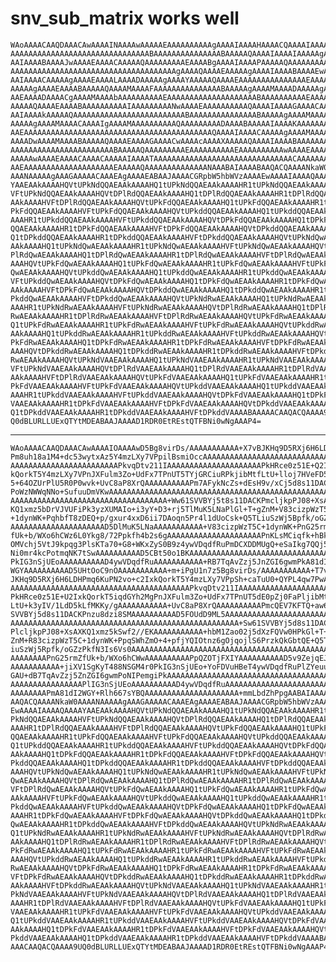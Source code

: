 # snv_sub_matrix works well

    WAoAAAACAAQDAAACAwAAAAINAAAAwAAAAAEAAAAAAAAAAgAAAAIAAAAHAAAACQAAAAIAAAAr
    AAAAAAAAAAAAAAAAAAAAAAAAAAAAAAABAAAAAAAAAAAAAAABAAAAAQAAAAIAAAAIAAAAAgAA
    AAIAAAABAAAAJwAAAAEAAAACAAAAAQAAAAAAAAAEAAAABgAAAAIAAAAPAAAAAQAAAAAAAAAA
    AAAAAAAAAAAAAAAAAAAAAAAAAAAAAAAAAAAAAgAAAAQAAAAEAAAAAgAAAAIAAAABAAAAEwAA
    AAIAAAACAAAAAgAAAAEAAAALAAAADAAAAAgAAAAYAAAAAQAAAAEAAAAAAAAAAAAAAAEAAAAA
    AAAAAgAAAAEAAAABAAAAAQAAAAMAAAAFAAAAAAAAAAAAAAABAAAAAgAAAAMAAAADAAAAAgAA
    AAEAAAADAAAACgAAAAMAAAAbAAAAAAAAAAEAAAAAAAAAAAAAAAAAAAABAAAAAAAAAAEAAAAA
    AAAAAQAAAAEAAAABAAAAAAAAAAIAAAAAAAAANwAAAAEAAAAAAAAAAQAAAAIAAAAGAAAACAAA
    AAIAAAAkAAAAAQAAAAAAAAAAAAAAAAAAAAAAAAABAAAAAAAAAAAAAAABAAAAAgAAAAMAAAAI
    AAAAAgAAAAMAAAACAAAAIgAAAAMAAAAAAAAAAQAAAAAAAAADAAAABAAAAAIAAAAKAAAAAAAA
    AAEAAAAAAAAAAAAAAAAAAAAAAAAAAAAAAAAAAAAAAAAAAQAAAAIAAAACAAAAAgAAAAMAAAAA
    AAAADwAAAAMAAAABAAAAAQAAAAEAAAAGAAAACwAAAAcAAAAXAAAAAQAAAAIAAAABAAAAAAAA
    AAAAAAAAAAAAAAAAAAAAAAABAAAAAQAAAAAAAAAEAAAAAAAAAAEAAAAAAAAAAwAAAAEAAAAB
    AAAAAwAAAAEAAAACAAAACAAAAAIAAAATAAAAAAAAAAAAAAAAAAAAAAAAAAAAAAACAAAAAAAA
    AAEAAAAAAAAAAAAAAAAAAAAEAAAAAQAAAAAAAAAAAAAANAAABAIAAAABAAQACQAAAANkaW0A
    AAANAAAAAgAAAGAAAAACAAAEAgAAAAEABAAJAAAACGRpbW5hbWVzAAAAEwAAAAIAAAAQAAAA
    YAAEAAkAAAAHQVtUPkNdQQAEAAkAAAAHQ1tUPkNdQQAEAAkAAAAHR1tUPkNdQQAEAAkAAAAH
    VFtUPkNdQQAEAAkAAAAHQVtDPlRdQQAEAAkAAAAHQ1tDPlRdQQAEAAkAAAAHR1tDPlRdQQAE
    AAkAAAAHVFtDPlRdQQAEAAkAAAAHQVtUPkFdQQAEAAkAAAAHQ1tUPkFdQQAEAAkAAAAHR1tU
    PkFdQQAEAAkAAAAHVFtUPkFdQQAEAAkAAAAHQVtUPkddQQAEAAkAAAAHQ1tUPkddQQAEAAkA
    AAAHR1tUPkddQQAEAAkAAAAHVFtUPkddQQAEAAkAAAAHQVtDPkFdQQAEAAkAAAAHQ1tDPkFd
    QQAEAAkAAAAHR1tDPkFdQQAEAAkAAAAHVFtDPkFdQQAEAAkAAAAHQVtDPkddQQAEAAkAAAAH
    Q1tDPkddQQAEAAkAAAAHR1tDPkddQQAEAAkAAAAHVFtDPkddQQAEAAkAAAAHQVtUPkNdQwAE
    AAkAAAAHQ1tUPkNdQwAEAAkAAAAHR1tUPkNdQwAEAAkAAAAHVFtUPkNdQwAEAAkAAAAHQVtD
    PlRdQwAEAAkAAAAHQ1tDPlRdQwAEAAkAAAAHR1tDPlRdQwAEAAkAAAAHVFtDPlRdQwAEAAkA
    AAAHQVtUPkFdQwAEAAkAAAAHQ1tUPkFdQwAEAAkAAAAHR1tUPkFdQwAEAAkAAAAHVFtUPkFd
    QwAEAAkAAAAHQVtUPkddQwAEAAkAAAAHQ1tUPkddQwAEAAkAAAAHR1tUPkddQwAEAAkAAAAH
    VFtUPkddQwAEAAkAAAAHQVtDPkFdQwAEAAkAAAAHQ1tDPkFdQwAEAAkAAAAHR1tDPkFdQwAE
    AAkAAAAHVFtDPkFdQwAEAAkAAAAHQVtDPkddQwAEAAkAAAAHQ1tDPkddQwAEAAkAAAAHR1tD
    PkddQwAEAAkAAAAHVFtDPkddQwAEAAkAAAAHQVtUPkNdRwAEAAkAAAAHQ1tUPkNdRwAEAAkA
    AAAHR1tUPkNdRwAEAAkAAAAHVFtUPkNdRwAEAAkAAAAHQVtDPlRdRwAEAAkAAAAHQ1tDPlRd
    RwAEAAkAAAAHR1tDPlRdRwAEAAkAAAAHVFtDPlRdRwAEAAkAAAAHQVtUPkFdRwAEAAkAAAAH
    Q1tUPkFdRwAEAAkAAAAHR1tUPkFdRwAEAAkAAAAHVFtUPkFdRwAEAAkAAAAHQVtUPkddRwAE
    AAkAAAAHQ1tUPkddRwAEAAkAAAAHR1tUPkddRwAEAAkAAAAHVFtUPkddRwAEAAkAAAAHQVtD
    PkFdRwAEAAkAAAAHQ1tDPkFdRwAEAAkAAAAHR1tDPkFdRwAEAAkAAAAHVFtDPkFdRwAEAAkA
    AAAHQVtDPkddRwAEAAkAAAAHQ1tDPkddRwAEAAkAAAAHR1tDPkddRwAEAAkAAAAHVFtDPkdd
    RwAEAAkAAAAHQVtUPkNdVAAEAAkAAAAHQ1tUPkNdVAAEAAkAAAAHR1tUPkNdVAAEAAkAAAAH
    VFtUPkNdVAAEAAkAAAAHQVtDPlRdVAAEAAkAAAAHQ1tDPlRdVAAEAAkAAAAHR1tDPlRdVAAE
    AAkAAAAHVFtDPlRdVAAEAAkAAAAHQVtUPkFdVAAEAAkAAAAHQ1tUPkFdVAAEAAkAAAAHR1tU
    PkFdVAAEAAkAAAAHVFtUPkFdVAAEAAkAAAAHQVtUPkddVAAEAAkAAAAHQ1tUPkddVAAEAAkA
    AAAHR1tUPkddVAAEAAkAAAAHVFtUPkddVAAEAAkAAAAHQVtDPkFdVAAEAAkAAAAHQ1tDPkFd
    VAAEAAkAAAAHR1tDPkFdVAAEAAkAAAAHVFtDPkFdVAAEAAkAAAAHQVtDPkddVAAEAAkAAAAH
    Q1tDPkddVAAEAAkAAAAHR1tDPkddVAAEAAkAAAAHVFtDPkddVAAAABAAAAACAAQACQAAAA9U
    Q0dBLURLLUExQTYtMDEABAAJAAAAD1RDR0EtREstQTFBNi0wNgAAAP4=

---

    WAoAAAACAAQDAAACAwAAAAIOAAAAwD5Bg8virDs/AAAAAAAAAAA+X7vBJKHq9D5RXj6H6LDH
    Pm8uh18a1M4+dc53wytxAz5Y4mzLXy7VPpilBsmiOccAAAAAAAAAAAAAAAAAAAAAAAAAAAAA
    AAAAAAAAAAAAAAAAAAAAAAAAPkvqDtv211IAAAAAAAAAAAAAAAAAAAAAPkHRce0z51E+Q2Ix
    kQorkT5Y4mzLXy7VPnJXFulm3Zo+UdFx7TPnUT5TYjGRCiuRPkjibMtfLtU+lloj7HVeFD5K
    5+64OZUrPlU5R0P0wvk+UvC8aP8XrQAAAAAAAAAAPm7AFykNcZs+dEsH9v/xCj5d8s11DACK
    PoWzNWWqNNo+SufuuDmVKwAAAAAAAAAAAAAAAAAAAAAAAAAAAAAAAAAAAAAAAAAAAAAAAAAA
    AAAAAAAAAAAAAAAAAAAAAAAAAAAAAAAAAAA+Ww61SVVBYj5t8s11DACKPmcljkpPJ08+XsAX
    KQ1xmz5bDrVJVUFiPk3yzXUMAIo+i3yY+D3+rj5TlMuK5LNaPlGl+T+gZnM+V83cizpWzT5C
    +1dynWK+PqhbfT8zDEQ+p/gxur4xxD6ii7DAoqn5Pr4l1dUoCsk+Q5TLiuSzWj5Bpfk/oGZz
    AAAAAAAAAAAAAAAAAAAAAD5DlMuK5LNaAAAAAAAAAAA+V83cizpWzT5C+1dynWK+PnG25rmZ
    fUk+b/WXo6hCWz6L0Ykg8/72Ppkfh4b2s6gAAAAAAAAAAAAAAAAAAAAAPnKLsMCiqfk+hBk5
    OMVchj5VtJ9kpqg3PlsKTa70+G8+WKxZyS0B9z4ywVDqdfRuPmDCXDDMUgQ+eSaIkg7QQj5j
    Ni0mr4kcPotmqNK7tSwAAAAAAAAAAD5CBt50o1BKAAAAAAAAAAAAAAAAAAAAAAAAAAAAAAAA
    PkIG3nSjUEoAAAAAAAAAAD4ywVDqdfRuAAAAAAAAAAA+RB7TqAvZzj5JnZGI6gwmPkA81dI2
    WGYAAAAAAAAAAD5UHtOoC9nOAAAAAAAAAAA+m+iPgU1n7z5Bg8virDs/AAAAAAAAAAA+T7vB
    JKHq9D5RXj6H6LDHPmq6KuPN2vo+c2IxkQorkT5Y4mzLXy7VPpSh+caTuU0+QYPL4qw7PwAA
    AAAAAAAAAAAAAAAAAAAAAAAAAAAAAAAAAAAAAAAAPkvqDtv211IAAAAAAAAAAAAAAAAAAAAA
    PkHRce0z51E+U2IxkQorkT5iqdGYh2MgPnJXFulm3Zo+UdFx7TPnUT5dE0pZj0FaPljibMtf
    LtU+k3yIV/1LdD5kLfMKKy/gAAAAAAAAAAA+UvC8aP8XrQAAAAAAAAAAPmcQEV7KFTQ+aw61
    SVVBYj5d8s11DACKPnzu8dzi8SMAAAAAAAAAAD5FOUdD9ML5AAAAAAAAAAAAAAAAAAAAAAAA
    AAAAAAAAAAAAAAAAAAAAAAAAAAAAAAAAAAAAAAAAAAAAAAAAAAA+Sw61SVVBYj5d8s11DACK
    PlcljkpPJ08+XsAXKQ1xmz5kSwf2//EKAAAAAAAAAAA+hbM1Zao02j5dXzFQVw0HPkGl+T+g
    ZnM+R83cizpWzT5C+1dynWK+PpqSWhZmO+4+pfjYQIOtnz6gOjqojlS6PrzkQkGbtQE+Q5TL
    iuSzWj5Rpfk/oGZzPkfN3Is6Vs0AAAAAAAAAAAAAAAAAAAAAAAAAAAAAAAAAAAAAAAAAAAAA
    AAAAAAAAPnG25rmZfUk+b/WXo6hCWwAAAAAAAAAAPpQZOTjFXIYAAAAAAAAAAD5v9ZejqEJb
    AAAAAAAAAAA+jiXV1SgKyT488NSGM4r0PkIG3nSjUEo+YoFDVuHBeT4ywVDqdfRuPlZYeuu7
    GAU+dB7TqAvZzj5ZnZGI6gwmPoNIPemgiPkAAAAAAAAAAAAAAAAAAAAAAAAAAAAAAAAAAAAA
    AAAAAAAAAAAAAAAAPlIG3nSjUEoAAAAAAAAAAD4ywVDqdfRuAAAAAAAAAAAAAAAAAAAAAAAA
    AAAAAAAAPmA81dI2WGY+Rlh667sYBQAAAAAAAAAAAAAAAAAAAAA+mmLbdZhPpgAABAIAAAAB
    AAQACQAAAANkaW0AAAANAAAAAgAAAGAAAAACAAAEAgAAAAEABAAJAAAACGRpbW5hbWVzAAAA
    EwAAAAIAAAAQAAAAYAAEAAkAAAAHQVtUPkNdQQAEAAkAAAAHQ1tUPkNdQQAEAAkAAAAHR1tU
    PkNdQQAEAAkAAAAHVFtUPkNdQQAEAAkAAAAHQVtDPlRdQQAEAAkAAAAHQ1tDPlRdQQAEAAkA
    AAAHR1tDPlRdQQAEAAkAAAAHVFtDPlRdQQAEAAkAAAAHQVtUPkFdQQAEAAkAAAAHQ1tUPkFd
    QQAEAAkAAAAHR1tUPkFdQQAEAAkAAAAHVFtUPkFdQQAEAAkAAAAHQVtUPkddQQAEAAkAAAAH
    Q1tUPkddQQAEAAkAAAAHR1tUPkddQQAEAAkAAAAHVFtUPkddQQAEAAkAAAAHQVtDPkFdQQAE
    AAkAAAAHQ1tDPkFdQQAEAAkAAAAHR1tDPkFdQQAEAAkAAAAHVFtDPkFdQQAEAAkAAAAHQVtD
    PkddQQAEAAkAAAAHQ1tDPkddQQAEAAkAAAAHR1tDPkddQQAEAAkAAAAHVFtDPkddQQAEAAkA
    AAAHQVtUPkNdQwAEAAkAAAAHQ1tUPkNdQwAEAAkAAAAHR1tUPkNdQwAEAAkAAAAHVFtUPkNd
    QwAEAAkAAAAHQVtDPlRdQwAEAAkAAAAHQ1tDPlRdQwAEAAkAAAAHR1tDPlRdQwAEAAkAAAAH
    VFtDPlRdQwAEAAkAAAAHQVtUPkFdQwAEAAkAAAAHQ1tUPkFdQwAEAAkAAAAHR1tUPkFdQwAE
    AAkAAAAHVFtUPkFdQwAEAAkAAAAHQVtUPkddQwAEAAkAAAAHQ1tUPkddQwAEAAkAAAAHR1tU
    PkddQwAEAAkAAAAHVFtUPkddQwAEAAkAAAAHQVtDPkFdQwAEAAkAAAAHQ1tDPkFdQwAEAAkA
    AAAHR1tDPkFdQwAEAAkAAAAHVFtDPkFdQwAEAAkAAAAHQVtDPkddQwAEAAkAAAAHQ1tDPkdd
    QwAEAAkAAAAHR1tDPkddQwAEAAkAAAAHVFtDPkddQwAEAAkAAAAHQVtUPkNdRwAEAAkAAAAH
    Q1tUPkNdRwAEAAkAAAAHR1tUPkNdRwAEAAkAAAAHVFtUPkNdRwAEAAkAAAAHQVtDPlRdRwAE
    AAkAAAAHQ1tDPlRdRwAEAAkAAAAHR1tDPlRdRwAEAAkAAAAHVFtDPlRdRwAEAAkAAAAHQVtU
    PkFdRwAEAAkAAAAHQ1tUPkFdRwAEAAkAAAAHR1tUPkFdRwAEAAkAAAAHVFtUPkFdRwAEAAkA
    AAAHQVtUPkddRwAEAAkAAAAHQ1tUPkddRwAEAAkAAAAHR1tUPkddRwAEAAkAAAAHVFtUPkdd
    RwAEAAkAAAAHQVtDPkFdRwAEAAkAAAAHQ1tDPkFdRwAEAAkAAAAHR1tDPkFdRwAEAAkAAAAH
    VFtDPkFdRwAEAAkAAAAHQVtDPkddRwAEAAkAAAAHQ1tDPkddRwAEAAkAAAAHR1tDPkddRwAE
    AAkAAAAHVFtDPkddRwAEAAkAAAAHQVtUPkNdVAAEAAkAAAAHQ1tUPkNdVAAEAAkAAAAHR1tU
    PkNdVAAEAAkAAAAHVFtUPkNdVAAEAAkAAAAHQVtDPlRdVAAEAAkAAAAHQ1tDPlRdVAAEAAkA
    AAAHR1tDPlRdVAAEAAkAAAAHVFtDPlRdVAAEAAkAAAAHQVtUPkFdVAAEAAkAAAAHQ1tUPkFd
    VAAEAAkAAAAHR1tUPkFdVAAEAAkAAAAHVFtUPkFdVAAEAAkAAAAHQVtUPkddVAAEAAkAAAAH
    Q1tUPkddVAAEAAkAAAAHR1tUPkddVAAEAAkAAAAHVFtUPkddVAAEAAkAAAAHQVtDPkFdVAAE
    AAkAAAAHQ1tDPkFdVAAEAAkAAAAHR1tDPkFdVAAEAAkAAAAHVFtDPkFdVAAEAAkAAAAHQVtD
    PkddVAAEAAkAAAAHQ1tDPkddVAAEAAkAAAAHR1tDPkddVAAEAAkAAAAHVFtDPkddVAAAABAA
    AAACAAQACQAAAA9UQ0dBLURLLUExQTYtMDEABAAJAAAAD1RDR0EtREstQTFBNi0wNgAAAP4=

